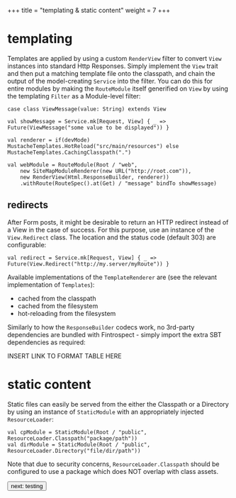 +++
title = "templating & static content"
weight = 7
+++

# templating
Templates are applied by using a custom ```RenderView``` filter to convert ```View``` instances into standard Http Responses. Simply implement the 
```View``` trait and then put a matching template file onto the classpath, and chain the output of the model-creating ```Service``` into 
the filter. You can do this for entire modules by making the ```RouteModule``` itself generified on ```View``` by using the 
templating ```Filter``` as a Module-level filter:

```
case class ViewMessage(value: String) extends View

val showMessage = Service.mk[Request, View] { _ => Future(ViewMessage("some value to be displayed")) }

val renderer = if(devMode) MustacheTemplates.HotReload("src/main/resources") else MustacheTemplates.CachingClasspath(".")

val webModule = RouteModule(Root / "web",
    new SiteMapModuleRenderer(new URL("http://root.com")),
    new RenderView(Html.ResponseBuilder, renderer))
    .withRoute(RouteSpec().at(Get) / "message" bindTo showMessage)
```

## redirects
After Form posts, it might be desirable to return an HTTP redirect instead of a View in the case of success. 
For this purpose, use an instance of the `View.Redirect` class. The location and the status code (default 303) are configurable:
```
val redirect = Service.mk[Request, View] { _ => Future(View.Redirect("http://my.server/myRoute")) }
```

Available implementations of the `TemplateRenderer` are (see the relevant implementation of `Templates`):
- cached from the classpath
- cached from the filesystem
- hot-reloading from the filesystem

Similarly to how the ```ResponseBuilder``` codecs work, no 3rd-party dependencies are bundled with Fintrospect - simply import the extra SBT dependencies 
as required:

INSERT LINK TO FORMAT TABLE HERE

# static content
Static files can easily be served from the either the Classpath or a Directory by using an instance of ```StaticModule``` with an 
appropriately injected ```ResourceLoader```:
```
val cpModule = StaticModule(Root / "public", ResourceLoader.Classpath("package/path"))
val dirModule = StaticModule(Root / "public", ResourceLoader.Directory("file/dir/path"))
```

Note that due to security concerns, `ResourceLoader.Classpath` should be configured to use a package which does NOT overlap with class assets.

<a class="next" href="http://fintrospect.io/testing"><button type="button" class="btn btn-sm btn-default">next: testing</button></a>


